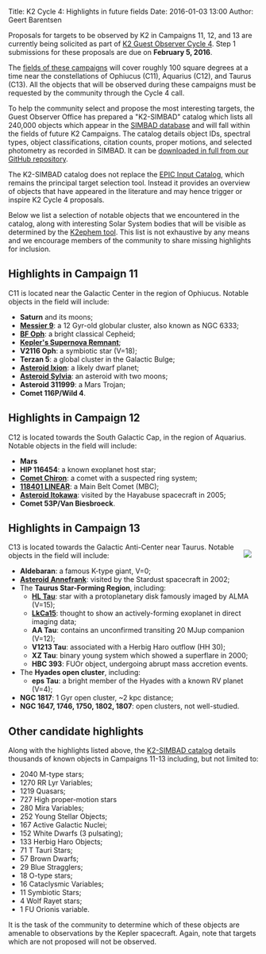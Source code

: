 Title: K2 Cycle 4: Highlights in future fields
Date: 2016-01-03 13:00
Author: Geert Barentsen

Proposals for targets to be observed by K2 in Campaigns 11, 12, and 13
are currently being solicited as part of [K2 Guest Observer Cycle 4](call-for-k2-go-cycle-4-proposals-for-campaigns-11-12-and-13.html).
Step 1 submissions for these proposals are due on **February 5, 2016**.

The [fields of these campaigns](k2-fields.html) 
will cover roughly 100 square degrees at a time near the
constellations of Ophiucus (C11), Aquarius (C12), and Taurus (C13).
All the objects that will be observed during these campaigns must be
requested by the community through the Cycle 4 call.

To help the community select and propose the most interesting targets,
the Guest Observer Office has prepared a "K2-SIMBAD" catalog which lists all 240,000 objects which appear in the [SIMBAD database](http://simbad.u-strasbg.fr) and will fall within the fields of future K2 Campaigns.
The catalog details object IDs, spectral types, object classifications, citation counts, proper motions, and selected photometry as recorded in SIMBAD. It can be [downloaded in full from our GitHub repository](https://github.com/KeplerGO/K2FootprintFiles/tree/master/simbad).

The K2-SIMBAD catalog does not replace the [EPIC Input Catalog](https://archive.stsci.edu/k2/epic/search.php), which remains the principal target selection tool. Instead it provides an overview of objects that have appeared in the literature and may hence trigger or inspire K2 Cycle 4 proposals.

Below we list a selection of notable objects that we encountered in the  catalog, along with interesting Solar System bodies
that will be visible as determined by the [K2ephem tool](https://github.com/KeplerGO/K2ephem).  This list is not exhaustive by any means and we encourage members of the community to share missing highlights for inclusion.


## Highlights in Campaign 11

C11 is located near the Galactic Center in the region of Ophiucus.
Notable objects in the field will include:

* **Saturn** and its moons;
* **[Messier 9](https://en.wikipedia.org/wiki/Messier_9)**: a 12 Gyr-old globular cluster, also known as NGC 6333;
* **[BF Oph](http://simbad.u-strasbg.fr/simbad/sim-id?Ident=GCVS%20BF%20Oph)**: a bright classical Cepheid;
* **[Kepler's Supernova Remnant](https://en.wikipedia.org/wiki/Kepler%27s_Supernova)**;
* **V2116 Oph**: a symbiotic star (V=18);
* **Terzan 5**: a global cluster in the Galactic Bulge;
* **[Asteroid Ixion](https://en.wikipedia.org/wiki/28978_Ixion)**: a likely dwarf planet;
* **[Asteroid Sylvia](https://en.wikipedia.org/wiki/87_Sylvia)**: an asteroid with two moons;
* **Asteroid 311999**: a Mars Trojan;
* **Comet 116P/Wild 4**.


## Highlights in Campaign 12

C12 is located towards the South Galactic Cap, in the region of Aquarius.
Notable objects in the field will include:

* **Mars**
* **HIP 116454**: a known exoplanet host star;
* **[Comet Chiron](https://en.wikipedia.org/wiki/2060_Chiron)**: a comet with a suspected ring system;
* **[118401 LINEAR](https://en.wikipedia.org/wiki/118401_LINEAR)**: a Main Belt Comet (MBC);
* **[Asteroid Itokawa](https://en.wikipedia.org/wiki/25143_Itokawa)**: visited by the Hayabuse spacecraft in 2005;
* **Comet 53P/Van Biesbroeck**.


## Highlights in Campaign 13

<img src="https://upload.wikimedia.org/wikipedia/commons/thumb/9/9d/HL_Tau_protoplanetary_disk.jpg/225px-HL_Tau_protoplanetary_disk.jpg" class="hidden-xs hidden-sm" style="float:right; padding:1em;">

C13 is located towards the Galactic Anti-Center near Taurus.
Notable objects in the field will include:

* **Aldebaran**: a famous K-type giant, V=0;
* **[Asteroid Annefrank](https://en.wikipedia.org/wiki/5535_Annefrank)**: visited by the Stardust spacecraft in 2002;
* The **Taurus Star-Forming Region**, including:
    - **[HL Tau](https://en.wikipedia.org/wiki/HL_Tauri)**: star with a protoplanetary disk famously imaged by ALMA (V=15);
    - **[LkCa15](https://en.wikipedia.org/wiki/LkCa_15_b)**: thought to show an actively-forming exoplanet in direct imaging data;
    - **AA Tau**: contains an unconfirmed transiting 20 MJup companion (V=12);
    - **V1213 Tau**: associated with a Herbig Haro outflow (HH 30);
    - **XZ Tau**: binary young system which showed a superflare in 2000;
    - **HBC 393**: FUOr object, undergoing abrupt mass accretion events.
* The **Hyades open cluster**, including:
    - **eps Tau**: a bright member of the Hyades with a known RV planet (V=4);
* **NGC 1817**: 1 Gyr open cluster, ~2 kpc distance;
* **NGC 1647, 1746, 1750, 1802, 1807**: open clusters, not well-studied.


## Other candidate highlights

Along with the highlights listed above, the [K2-SIMBAD catalog](https://github.com/KeplerGO/K2FootprintFiles/tree/master/simbad) details thousands of known
objects in Campaigns 11-13 including, but not limited to:

* 2040 M-type stars;
* 1270 RR Lyr Variables;
* 1219 Quasars;
* 727 High proper-motion stars
* 280 Mira Variables;
* 252 Young Stellar Objects;
* 167 Active Galactic Nuclei;
* 152 White Dwarfs (3 pulsating);
* 133 Herbig Haro Objects;
* 71 T Tauri Stars;
* 57 Brown Dwarfs;
* 29 Blue Stragglers;
* 18 O-type stars;
* 16 Cataclysmic Variables;
* 11 Symbiotic Stars;
* 4 Wolf Rayet stars;
* 1 FU Orionis variable.

It is the task of the community to determine which of these objects
are amenable to observations by the Kepler spacecraft.
Again, note that targets which are not proposed will not be observed.
